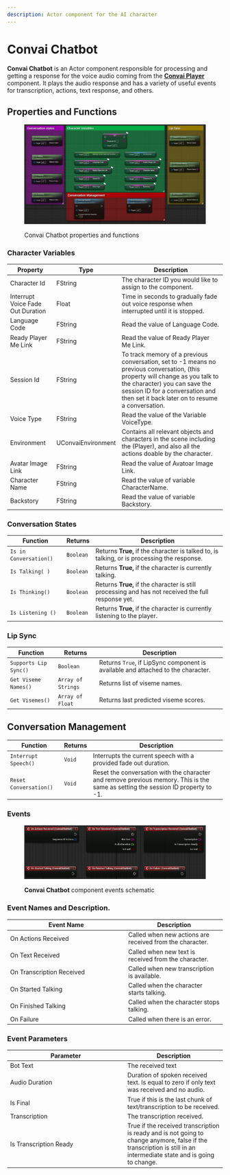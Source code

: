 ```yaml
---
description: Actor component for the AI character
---
```


# Convai Chatbot

**Convai Chatbot** is an Actor component responsible for processing and getting a response for the voice audio coming from the [**Convai Player**](convai-player.md) component. It plays the audio response and has a variety of useful events for transcription, actions, text response, and others.

## Properties and Functions

<figure><img src="../../../.gitbook/assets/ConvaiChatbotComponentFunctions.png" alt=""><figcaption><p>Convai Chatbot properties and functions</p></figcaption></figure>

### Character Variables

| Property                          | Type               | Description                                                                                                                                                                                                                                           |
| --------------------------------- | ------------------ | ----------------------------------------------------------------------------------------------------------------------------------------------------------------------------------------------------------------------------------------------------- |
| Character Id                      | FString            | The character ID you would like to assign to the component.                                                                                                                                                                                           |
| Interrupt Voice Fade Out Duration | Float              | Time in seconds to gradually fade out voice response when interrupted until it is stopped.                                                                                                                                                            |
| Language Code                     | FString            | Read the value of Language Code.                                                                                                                                                                                                                      |
| Ready Player Me Link              | FString            | Read the value of Ready Player Me Link.                                                                                                                                                                                                               |
| Session Id                        | FString            | To track memory of a previous conversation, set to -1 means no previous conversation, (this property will change as you talk to the character) you can save the session ID for a conversation and then set it back later on to resume a conversation. |
| Voice Type                        | FString            | Read the value of the Variable VoiceType.                                                                                                                                                                                                             |
| Environment                       | UConvaiEnvironment | Contains all relevant objects and characters in the scene including the (Player), and also all the actions doable by the character.                                                                                                                   |
| Avatar Image Link                 | FString            | Read the value of Avatoar Image Link.                                                                                                                                                                                                                 |
| Character Name                    | FString            | Read the value of variable CharacterName.                                                                                                                                                                                                             |
| Backstory                         | FString            | Read the value of variable Backstory.                                                                                                                                                                                                                 |

### Conversation States

| Function               | Returns   | Description                                                                                         |
| ---------------------- | --------- | --------------------------------------------------------------------------------------------------- |
| `Is in Conversation()` | `Boolean` | Returns **True,** if the character is talked to, is talking, or is processing the response.         |
| `Is Talking( )`        | `Boolean` | Returns **True,** if the character is currently talking.                                            |
| `Is Thinking()`        | `Boolean` | Returns **True,** if the character is still processing and has not received the full response yet.  |
| `Is Listening ()`      | `Boolean` | Returns **True,** if the character is currently listening to the player.                            |

### Lip Sync

| Function              | Returns            | Description                                                                       |
| --------------------- | ------------------ | --------------------------------------------------------------------------------- |
| `Supports Lip Sync()` | `Boolean`          | Returns `True`, if LipSync component is available and attached to the character.  |
| `Get Viseme Names()`  | `Array of Strings` | Returns list of viseme names.                                                     |
| `Get Visemes()`       | `Array of Float`   | Returns last predicted viseme scores.                                             |

## Conversation Management

| Function               | Returns | Description                                                                                                                       |
| ---------------------- | ------- | --------------------------------------------------------------------------------------------------------------------------------- |
| `Interrupt Speech()`   | `Void`  | Interrupts the current speech with a provided fade out duration.                                                                  |
| `Reset Conversation()` | `Void`  | Reset the conversation with the character and remove previous memory. This is the same as setting the session ID property to -1.  |

### Events

<figure><img src="../../../.gitbook/assets/image (195).png" alt=""><figcaption><p><strong>Convai Chatbot</strong> component events schematic</p></figcaption></figure>

### Event Names and Description.&#x20;

<table><thead><tr><th width="262">Event Name</th><th>Description</th></tr></thead><tbody><tr><td>On Actions Received</td><td>Called when new actions are received from the character.</td></tr><tr><td>On Text Received</td><td>Called when new text is received from the character.</td></tr><tr><td>On Transcription Received</td><td>Called when new transcription is available.</td></tr><tr><td>On Started Talking</td><td>Called when the character starts talking.</td></tr><tr><td>On Finished Talking</td><td>Called when the character stops talking.</td></tr><tr><td>On Failure</td><td>Called when there is an error.</td></tr></tbody></table>

### Event Parameters

<table><thead><tr><th width="260">Parameter</th><th>Description</th></tr></thead><tbody><tr><td>Bot Text</td><td>The received text</td></tr><tr><td>Audio Duration</td><td>Duration of spoken received text. Is equal to zero if only text was received and no audio.</td></tr><tr><td>Is Final</td><td>True if this is the last chunk of text/transcription to be received.</td></tr><tr><td>Transcription</td><td>The transcription received.</td></tr><tr><td>Is Transcription Ready</td><td>True if the received transcription is ready and is not going to change anymore, false if the transcription is still in an intermediate state and is going to change.</td></tr></tbody></table>
